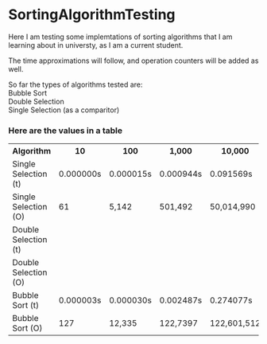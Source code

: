 # SortingAlgorithmTesting

<p>Here I am testing some implemtations of sorting algorithms that I am learning about in universty, as I am a current student.</p>

<p>The time approximations will follow, and operation counters will be added as well.</p>

<p>So far the types of algorithms tested are: </br>
Bubble Sort</br>
Double Selection</br>
Single Selection (as a comparitor)</br></p>

<h3>Here are the values in a table</h3>
<table>
  <tr>
    <th>Algorithm</th>
    <th>10</th>
    <th>100</th>
    <th>1,000</th>
    <th>10,000</th>
    <th>100,000</th>
  </tr>
  <tr>
    <td>Single Selection (t)</td>
    <td>0.000000s</td>
    <td>0.000015s</td>
    <td>0.000944s</td>
    <td>0.091569s</td>
    <td>9.308803s</td>
  </tr>
  <tr>
    <td>Single Selection (O)</td>
    <td>61</td>
    <td>5,142</td>
    <td>501,492</td>
    <td>50,014,990</td>
    <td>5,000,149,989</td>
  </tr>
  <tr>
    <td>Double Selection (t)</td>
    <td></td>
    <td></td>
    <td></td>
    <td></td>
    <td></td>
  </tr>
  <tr>
    <td>Double Selection (O)</td>
    <td></td>
    <td></td>
    <td></td>
    <td></td>
    <td></td>
  </tr>
  <tr>
    <td>Bubble Sort (t)</td>
    <td>0.000003s</td>
    <td>0.000030s</td>
    <td>0.002487s</td>
    <td>0.274077s</td>
    <td>33.293946s</td>
  </tr>
  <tr>
    <td>Bubble Sort (O)</td>
    <td>127</td>
    <td>12,335</td>
    <td>122,7397</td>
    <td>122,601,512</td>
    <td>12,240,495,455</td>
  </tr>
</table>


